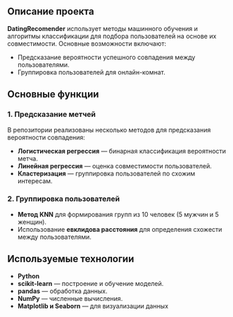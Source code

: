 ## Описание проекта

**DatingRecomender** использует методы машинного обучения и алгоритмы классификации для подбора пользователей на основе их совместимости. Основные возможности включают:

- Предсказание вероятности успешного совпадения между пользователями.
- Группировка пользователей для онлайн-комнат.
  
## Основные функции

### 1. Предсказание метчей
В репозитории реализованы несколько методов для предсказания вероятности совпадения:
- **Логистическая регрессия** — бинарная классификация вероятности метча.
- **Линейная регрессия** — оценка совместимости пользователей.
- **Кластеризация** — группировка пользователей по схожим интересам.

### 2. Группировка пользователей
- **Метод KNN** для формирования групп из 10 человек (5 мужчин и 5 женщин).
- Использование **евклидова расстояния** для определения схожести между пользователями.


## Используемые технологии
- **Python**
- **scikit-learn** — построение и обучение моделей.
- **pandas** — обработка данных.
- **NumPy** — численные вычисления.
- **Matplotlib и Seaborn** — для визуализации данных
